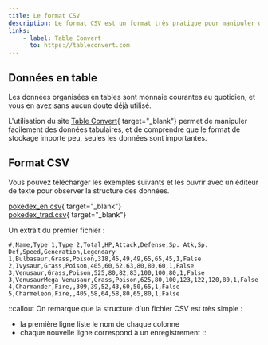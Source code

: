```yaml
---
title: Le format CSV
description: Le format CSV est un format très pratique pour manipuler des données. CSV signifie *Comma-Separated Values* et signifie *valeurs séparées par des virgules*.
links:
    - label: Table Convert
      to: https://tableconvert.com
---
```

## Données en table
Les données organisées en tables sont monnaie courantes au quotidien, et vous en avez sans aucun doute déjà utilisé.

L'utilisation du site [Table Convert](https://tableconvert.com){ target="_blank"} permet de manipuler facilement des données tabulaires, et de comprendre que le format de stockage importe peu, seules les données sont importantes.


## Format CSV
Vous pouvez télécharger les exemples suivants et les ouvrir avec un éditeur de texte pour observer la structure des données.

[pokedex_en.csv](/pokedex_en.csv){ target="_blank"}  
[pokedex_trad.csv](/pokedex_trad.csv){ target="_blank"}

Un extrait du premier fichier : 

```
#,Name,Type 1,Type 2,Total,HP,Attack,Defense,Sp. Atk,Sp. Def,Speed,Generation,Legendary
1,Bulbasaur,Grass,Poison,318,45,49,49,65,65,45,1,False
2,Ivysaur,Grass,Poison,405,60,62,63,80,80,60,1,False
3,Venusaur,Grass,Poison,525,80,82,83,100,100,80,1,False
3,VenusaurMega Venusaur,Grass,Poison,625,80,100,123,122,120,80,1,False
4,Charmander,Fire,,309,39,52,43,60,50,65,1,False
5,Charmeleon,Fire,,405,58,64,58,80,65,80,1,False
```

::callout
On remarque que la structure d'un fichier CSV est très simple :
- la première ligne liste le nom de chaque colonne
- chaque nouvelle ligne correspond à un enregistrement
:: 

